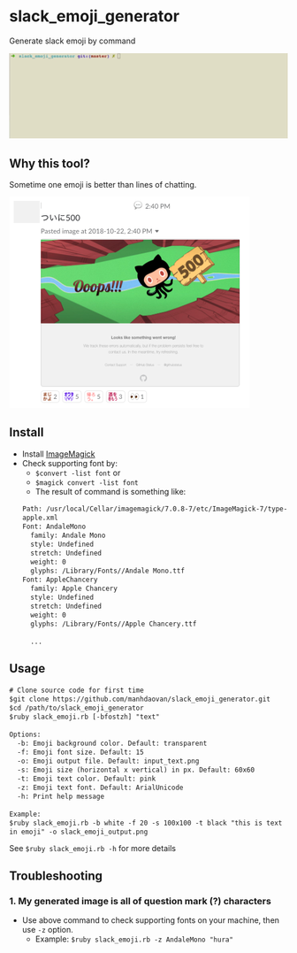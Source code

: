 # slack_emoji_generator
Generate slack emoji by command

![slack emoji generator demo](imgs/slack_emoji_generator_demo.gif)

## Why this tool?
Sometime one emoji is better than lines of chatting.

![one emoji is better than lines of chatting](imgs/one_emoji_is_better_than_chatting.png)

## Install

- Install [ImageMagick](https://www.imagemagick.org/script/download.php)
- Check supporting font by:
  - `$convert -list font` or
  - `$magick convert -list font`
  - The result of command is something like:
  ```
  Path: /usr/local/Cellar/imagemagick/7.0.8-7/etc/ImageMagick-7/type-apple.xml
  Font: AndaleMono
    family: Andale Mono
    style: Undefined
    stretch: Undefined
    weight: 0
    glyphs: /Library/Fonts//Andale Mono.ttf
  Font: AppleChancery
    family: Apple Chancery
    style: Undefined
    stretch: Undefined
    weight: 0
    glyphs: /Library/Fonts//Apple Chancery.ttf

    ...
    ```

## Usage

```
# Clone source code for first time
$git clone https://github.com/manhdaovan/slack_emoji_generator.git
$cd /path/to/slack_emoji_generator
$ruby slack_emoji.rb [-bfostzh] "text"

Options:
  -b: Emoji background color. Default: transparent
  -f: Emoji font size. Default: 15
  -o: Emoji output file. Default: input_text.png
  -s: Emoji size (horizontal x vertical) in px. Default: 60x60
  -t: Emoji text color. Default: pink
  -z: Emoji text font. Default: ArialUnicode
  -h: Print help message

Example:
$ruby slack_emoji.rb -b white -f 20 -s 100x100 -t black "this is text in emoji" -o slack_emoji_output.png
```

See `$ruby slack_emoji.rb -h` for more details

## Troubleshooting

### 1. My generated image is all of question mark (?) characters
- Use above command to check supporting fonts on your machine, then use `-z` option.
  - Example: `$ruby slack_emoji.rb -z AndaleMono "hura"`
